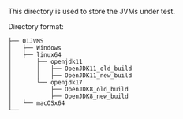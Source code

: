 This directory is used to store the JVMs under test.

Directory format:

```
├── 01JVMS
│   ├── Windows
│   ├── linux64
│       ├── openjdk11
│       │   ├── OpenJDK11_old_build
│       │   ├── OpenJDK11_new_build
│       └── openjdk17
│           ├── OpenJDK8_old_build
│           ├── OpenJDK8_new_build
│   └── macOSx64
└── 
```

